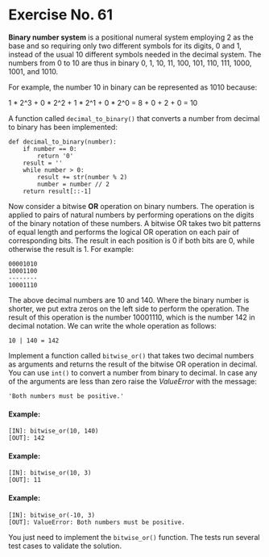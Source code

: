 # Exercise No. 61

**Binary number system** is a positional numeral system employing 2 as the base and so requiring only two different symbols for its digits, 0 and 1, instead of the usual 10 different symbols needed in the decimal system. The numbers from 0 to 10 are thus in binary 0, 1, 10, 11, 100, 101, 110, 111, 1000, 1001, and 1010.

For example, the number 10 in binary can be represented as 1010 because:

1 * 2^3 + 0 * 2^2 + 1 * 2^1 + 0 * 2^0 = 8 + 0 + 2 + 0 = 10


A function called `decimal_to_binary()` that converts a number from decimal to binary has been implemented:

```
def decimal_to_binary(number):
    if number == 0:
        return '0'
    result = ''
    while number > 0:
        result += str(number % 2)
        number = number // 2
    return result[::-1]
```

Now consider a bitwise **OR** operation on binary numbers. The operation is applied to pairs of natural numbers by performing operations on the digits of the binary notation of these numbers. A bitwise OR takes two bit patterns of equal length and performs the logical OR operation on each pair of corresponding bits. The result in each position is 0 if both bits are 0, while otherwise the result is 1. For example:

    00001010
    10001100
    --------
    10001110


The above decimal numbers are 10 and 140. Where the binary number is shorter, we put extra zeros on the left side to perform the operation. The result of this operation is the number 10001110, which is the number 142 in decimal notation. We can write the whole operation as follows:

    10 | 140 = 142


Implement a function called `bitwise_or()` that takes two decimal numbers as arguments and returns the result of the bitwise OR operation in decimal. You can use `int()` to convert a number from binary to decimal. In case any of the arguments are less than zero raise the *ValueError* with the message:

    'Both numbers must be positive.'


#### Example:

    [IN]: bitwise_or(10, 140)
    [OUT]: 142


#### Example:

    [IN]: bitwise_or(10, 3)
    [OUT]: 11

#### Example:

    [IN]: bitwise_or(-10, 3)
    [OUT]: ValueError: Both numbers must be positive.


You just need to implement the `bitwise_or()` function. The tests run several test cases to validate the solution.